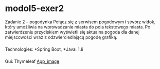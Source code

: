 # modol5-exer2
Zadanie 2 – pogodynka
Połącz się z serwisem pogodowym i stwórz widok, który umożliwia na wprowadzanie miasta do pola tekstowego miasta. 
Po zatwierdzeniu przyciskiem wyświetli się aktualna pogoda dla danej miejscowości wraz z odzwierciedlającą pogodę grafiką.

###
Technologies:
*Spring Boot,
*Java: 1.8

#####
Gui:
Thymeleaf
[App_image](src/main/resources/img/WeatherApi.png)



